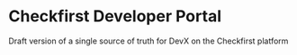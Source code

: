# Checkfirst Developer Portal

Draft version of a single source of truth for DevX on the Checkfirst platform